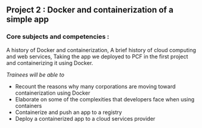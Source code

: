 ## Project 2 :  Docker and containerization of a simple app


### Core subjects and competencies : 
A history of Docker and containerization, 
A brief history of cloud computing and web services, 
Taking the app we deployed to PCF in the first project and containerizing it using Docker.


*Trainees will be able to*

- Recount the reasons why many corporations are moving toward containerization using Docker
- Elaborate on some of the complexities that developers face when using containers
- Containerize and push an app to a registry
- Deploy a containerized app to a cloud services provider

